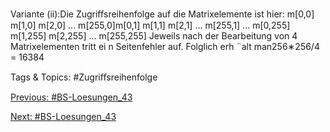 Variante (ii):Die Zugriﬀsreihenfolge auf die Matrixelemente ist hier:
m[0,0] m[1,0] m[2,0] ... m[255,0]m[0,1] m[1,1] m[2,1] ... m[255,1]
...
m[0,255] m[1,255] m[2,255] ... m[255,255]
Jeweils nach der Bearbeitung von 4 Matrixelementen tritt ei n Seitenfehler auf. Folglich erh ¨alt man256∗256/4 = 16384

   Tags & Topics:
   #Zugriﬀsreihenfolge

[Previous: #BS-Loesungen_43](BS-Loesungen_43.md)

[Next: #BS-Loesungen_43](BS-Loesungen_43.md)